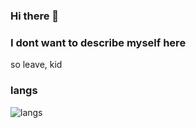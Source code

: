 ### Hi there 👋

### I dont want to describe myself here 
so leave, kid

###  langs
![langs](https://img.shields.io/badge/Python-FFD43B?style=for-the-badge&logo=python&logoColor=darkgreen)
